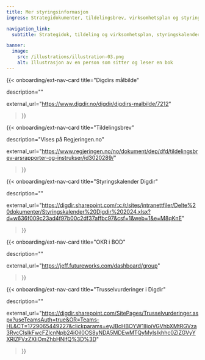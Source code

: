 ```yaml
---
title: Mer styringsinformasjon
ingress: Strategidokumenter, tildelingsbrev, virksomhetsplan og styringskalender.

navigation_link:
  subtitle: Strategidok, tildeling og virksomhetsplan, styringskalender og rapportering.

banner:
  image:
    src: /illustrations/illustration-03.png
    alt: Illustrasjon av en person som sitter og leser en bok
---
```


{{< onboarding/ext-nav-card
title="Digdirs målbilde"

description=""

external_url="https://www.digdir.no/digdir/digdirs-malbilde/7212"

>}}

{{< onboarding/ext-nav-card
title="Tildelingsbrev"

description="Vises på Regjeringen.no"

external_url="https://www.regjeringen.no/no/dokument/dep/dfd/tildelingsbrev-arsrapporter-og-instrukser/id3020289/"

>}}

{{< onboarding/ext-nav-card
title="Styringskalender Digdir"

description=""

external_url="https://digdir.sharepoint.com/:x:/r/sites/intranettfiler/Delte%20dokumenter/Styringskalender%20Digdir%202024.xlsx?d=w636f009c23ad4f97b00c2df37affbc97&csf=1&web=1&e=M8qKnE"

>}}

{{< onboarding/ext-nav-card
title="OKR i BOD"

description=""

external_url="https://jeff.futureworks.com/dashboard/group"

>}}

{{< onboarding/ext-nav-card
title="Trusselvurderinger i Digdir"

description=""

external_url="https://digdir.sharepoint.com/SitePages/Trusselvurderinger.aspx?useTeamsAuth=true&OR=Teams-HL&CT=1729065449227&clickparams=eyJBcHBOYW1lIjoiVGVhbXMtRGVza3RvcCIsIkFwcFZlcnNpb24iOiI0OS8yNDA5MDEwMTQyMyIsIkhhc0ZlZGVyYXRlZFVzZXIiOmZhbHNlfQ%3D%3D"

>}}

